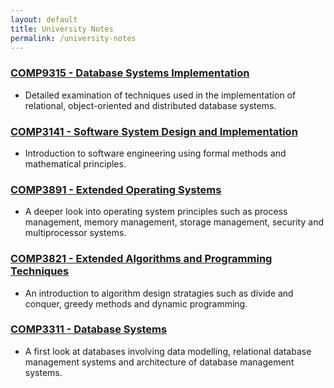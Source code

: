 ```yaml
---
layout: default
title: University Notes
permalink: /university-notes
---
```


### [**COMP9315** - Database Systems Implementation](https://github.com/V-Wong/COMP9315)
- Detailed examination of techniques used in the implementation of relational, object-oriented and distributed database systems.

### [**COMP3141** - Software System Design and Implementation](https://github.com/V-Wong/COMP3141)
- Introduction to software engineering using formal methods and mathematical principles.

### [**COMP3891** - Extended Operating Systems](https://github.com/V-Wong/COMP3891)
- A deeper look into operating system principles such as process management, memory management, storage management, security and multiprocessor systems.

### [**COMP3821** - Extended Algorithms and Programming Techniques](https://github.com/V-Wong/COMP3821)
- An introduction to algorithm design stratagies such as divide and conquer, greedy methods and dynamic programming.

### [**COMP3311** - Database Systems](https://github.com/V-Wong/COMP3311)
- A first look at databases involving data modelling, relational database management systems and architecture of database management systems.
